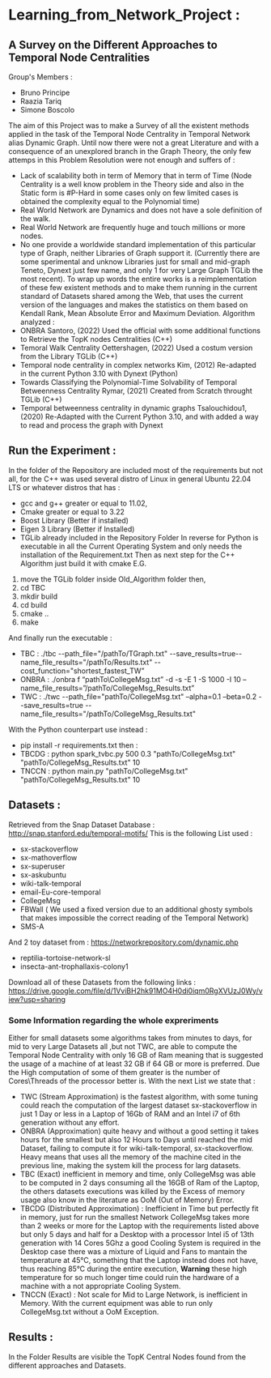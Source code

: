 # Learning_from_Network_Project : 
## A Survey on the Different Approaches to Temporal Node Centralities

Group's Members :
- Bruno Principe
- Raazia Tariq
- Simone Boscolo

The aim of this Project was to make a Survey of all the existent methods applied in the task of the Temporal Node Centrality in Temporal Network alias Dynamic Graph. Until now there were not a great Literature and with a consequence of an unexplored branch in the Graph Theory, the only few attemps in this Problem Resolution were not enough and suffers of : 
- Lack of scalability both in term of Memory that in term of Time (Node Centrality is a well know problem in the Theory side and also in the Static form is #P-Hard in some cases only on few limited cases is obtained the complexity equal to the Polynomial time)
- Real World Network are Dynamics and does not have a sole definition of the walk. 
- Real World Network are frequently huge and touch millions or more nodes.
- No one provide a worldwide standard implementation of this particular type of Graph, neither Libraries of Graph support it. (Currently there are some sperimental and unknow Libraries just for small and mid-graph Teneto, Dynext just few name, and only 1 for very Large Graph TGLib the most recent).
To wrap up words the entire works is a reimplementation of these few existent methods and to make them running in the current standard of Datasets shared among the Web,  that uses the current version of the languages and makes the statistics on them based on Kendall Rank, Mean Absolute Error and Maximum Deviation. 
Algorithm analyzed : 
- ONBRA Santoro, (2022) Used the official with some additional functions to Retrieve the TopK nodes Centralities (C++)
- Temoral Walk Centrality  Oettershagen, (2022) Used a costum version from the Library TGLib (C++)
- Temporal node centrality in complex networks Kim, (2012) Re-adapted in the current Python 3.10 with Dynext (Python)
- Towards Classifying the Polynomial-Time Solvability of Temporal Betweenness Centrality Rymar, (2021) Created from Scratch throught TGLib (C++) 
- Temporal betweenness centrality in dynamic graphs Tsalouchidou1, (2020) Re-Adapted with the Current Python 3.10, and with added a way to read and process the graph with Dynext

## Run the Experiment : 
In the folder of the Repository are included most of the requirements but not all, for the C++ was used several distro of Linux in general Ubuntu 22.04 LTS or whatever distros that has :
- gcc and g++ greater or equal to 11.02, 
- Cmake greater or equal to 3.22
- Boost Library (Better if installed)
- Eigen 3 Library (Better if Installed)
- TGLib already included in the Repository Folder
In reverse for Python is executable in all the Current Operating System and only needs the installation of the Requirement.txt
Then as next step for the C++ Algorithm just build it with cmake
E.G. 
1. move the TGLib folder inside Old_Algorithm folder then, 
2. cd TBC 
3. mkdir build
4. cd build
5. cmake ..
6. make

And finally run the executable : 
- TBC :  ./tbc --path_file="/pathTo/TGraph.txt" --save_results=true--name_file_results="/pathTo/Results.txt" --cost_function="shortest_fastest_TW”
- ONBRA : ./onbra  f “pathTo\CollegeMsg.txt” -d -s -E 1 -S 1000 -I 10 –name_file_results=”/pathTo/CollegeMsg_Results.txt”
- TWC :  ./twc --path_file=\"pathTo/CollegeMsg.txt\" –alpha=0.1  –beta=0.2  --save_results=true --name_file_results="/pathTo/CollegeMsg_Results.txt"

With the Python counterpart use instead  :
- pip install -r requirements.txt
then :
- TBCDG : python spark_tvbc.py 500 0.3 "pathTo/CollegeMsg.txt" "pathTo/CollegeMsg_Results.txt" 10
- TNCCN : python main.py "pathTo/CollegeMsg.txt" "pathTo/CollegeMsg_Results.txt" 10
## Datasets : 
Retrieved from the Snap Dataset Database : http://snap.stanford.edu/temporal-motifs/
This is the following List used : 
- sx-stackoverflow
- sx-mathoverflow
- sx-superuser
- sx-askubuntu
- wiki-talk-temporal
- email-Eu-core-temporal
- CollegeMsg
- FBWall ( We used a fixed version due to an additional ghosty symbols that makes impossible the correct reading of the Temporal Network)
- SMS-A

And 2 toy dataset from : https://networkrepository.com/dynamic.php
- reptilia-tortoise-network-sl
- insecta-ant-trophallaxis-colony1

Download all of these Datasets from the following links : https://drive.google.com/file/d/1VviBH2hk91MO4H0di0iqm0RgXVUzJ0Wy/view?usp=sharing
### Some Information regarding the whole expreriments
Either for small datasets some algorithms takes from minutes to days, for mid to very Large Datasets all ,but not TWC, are able to compute the Temporal Node Centrality with only 16 GB of Ram meaning that is suggested the usage of a machine of at least 32 GB if 64 GB or more is preferred.
Due the High computation of some of them greater is the number of Cores\Threads of the processor better is.
With the next List we state that : 
- TWC (Stream Approximation) is the fastest algorithm, with some tuning could reach the computation of the largest dataset sx-stackoverflow in just 1 Day or less in a Laptop of 16Gb of RAM and an Intel i7 of 6th generation without any effort.
- ONBRA (Approximation)  quite heavy and without a good setting it takes hours for the smallest but also 12 Hours to Days until reached the mid Dataset, failing to compute it for wiki-talk-temporal, sx-stackoverflow. Heavy means that uses all the memory of the machine cited in the previous line,  making the system kill the process for larg datasets.
- TBC (Exact) inefficient in memory and time, only CollegeMsg was able to be computed in 2 days consuming all the 16GB of Ram of the Laptop, the others datasets executions was killed by the Excess of memory usage also know in the literature as OoM (Out of Memory) Error.
- TBCDG (Distributed Approximation) : Inefficient in Time but perfectly fit in memory, just for run the smallest Network CollegeMsg takes more than 2 weeks or more for the Laptop with the requirements listed above but only 5 days and half for a Desktop with a processor Intel i5 of 13th generation with 14 Cores 5Ghz a good Cooling System is required in the Desktop case there was a mixture of Liquid and Fans to mantain the temperature at 45°C, something that the Laptop instead does not have, thus reaching 85°C during the entire execution, **Warning** these high temperature for so much longer time could ruin the hardware of a machine with a not appropriate Cooling System.
- TNCCN (Exact) : Not scale for Mid to Large Network, is inefficient in Memory. With the current equipment was able to run only CollegeMsg.txt without a OoM Exception.

## Results :
In the Folder Results are visible the TopK Central Nodes found from the different approaches and Datasets.
